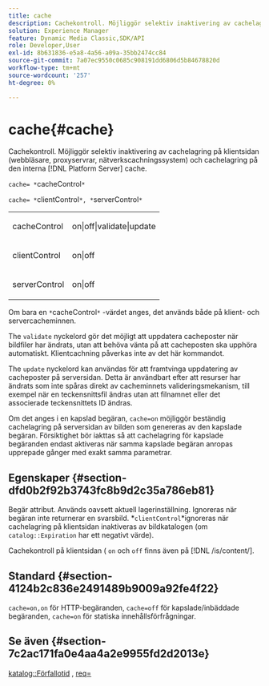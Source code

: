 ```yaml
---
title: cache
description: Cachekontroll. Möjliggör selektiv inaktivering av cachelagring på klientsidan (webbläsare, proxyservrar, nätverkscachningssystem) och cachelagring på den interna [!DNL Platform Server] cache.
solution: Experience Manager
feature: Dynamic Media Classic,SDK/API
role: Developer,User
exl-id: 8b631836-e5a8-4a56-a09a-35bb2474cc84
source-git-commit: 7a07ec9550c0685c908191dd6806d5b84678820d
workflow-type: tm+mt
source-wordcount: '257'
ht-degree: 0%

---
```


# cache{#cache}

Cachekontroll. Möjliggör selektiv inaktivering av cachelagring på klientsidan (webbläsare, proxyservrar, nätverkscachningssystem) och cachelagring på den interna [!DNL Platform Server] cache.

`cache= *`cacheControl`*`

`cache= *`clientControl`*, *`serverControl`*`

<table id="simpletable_70ACECAEA02F400C83B598FA13F1D00B"> 
 <tr class="strow"> 
  <td class="stentry"> <p><span class="codeph"> <span class="varname"> cacheControl</span></span> </p> </td> 
  <td class="stentry"> <p><span class="codeph"> on|off|validate|update</span> </p> </td> 
 </tr> 
 <tr class="strow"> 
  <td class="stentry"> <p><span class="codeph"> <span class="varname"> clientControl</span></span> </p></td> 
  <td class="stentry"> <p><span class="codeph"> on|off</span> </p></td> 
 </tr> 
 <tr class="strow"> 
  <td class="stentry"> <p><span class="codeph"> <span class="varname"> serverControl</span></span> </p></td> 
  <td class="stentry"> <p><span class="codeph"> on|off</span> </p></td> 
 </tr> 
</table>

Om bara en `*`cacheControl`*` -värdet anges, det används både på klient- och servercacheminnen.

The `validate` nyckelord gör det möjligt att uppdatera cacheposter när bildfiler har ändrats, utan att behöva vänta på att cacheposten ska upphöra automatiskt. Klientcachning påverkas inte av det här kommandot.

The `update` nyckelord kan användas för att framtvinga uppdatering av cacheposter på serversidan. Detta är användbart efter att resurser har ändrats som inte spåras direkt av cacheminnets valideringsmekanism, till exempel när en teckensnittsfil ändras utan att filnamnet eller det associerade teckensnittets ID ändras.

Om det anges i en kapslad begäran, `cache=on` möjliggör beständig cachelagring på serversidan av bilden som genereras av den kapslade begäran. Försiktighet bör iakttas så att cachelagring för kapslade begäranden endast aktiveras när samma kapslade begäran anropas upprepade gånger med exakt samma parametrar.

## Egenskaper {#section-dfd0b2f92b3743fc8b9d2c35a786eb81}

Begär attribut. Används oavsett aktuell lagerinställning. Ignoreras när begäran inte returnerar en svarsbild. *`clientControl`*ignoreras när cachelagring på klientsidan inaktiveras av bildkatalogen (om `catalog::Expiration` har ett negativt värde).

Cachekontroll på klientsidan ( `on` och `off` finns även på [!DNL /is/content/].

## Standard {#section-4124b2c836e2491489b9009a92fe4f22}

`cache=on,on` för HTTP-begäranden, `cache=off` för kapslade/inbäddade begäranden, `cache=on` för statiska innehållsförfrågningar.

## Se även {#section-7c2ac171fa0e4aa4a2e9955fd2d2013e}

[katalog::Förfallotid](../../../../../is-api/image-catalog/image-serving-api-ref/c-image-catalog-reference/c-image-svg-data-reference/c-image-data-reference/r-expiration-cat.md#reference-a7afd668ecbb4d2da65d86259aa6a28a) , [req=](../../../../../is-api/http-ref/image-serving-api-ref/c-http-protocol-reference/c-command-reference/r-req/r-req.md#reference-907cdb4a97034db7ad94695f25552e76)
